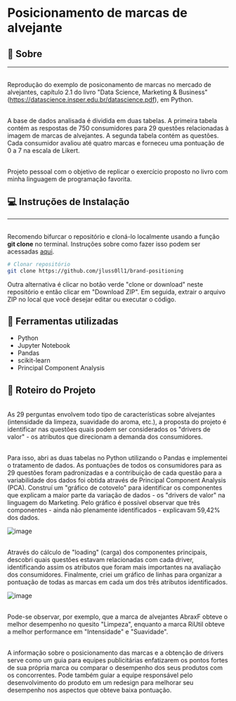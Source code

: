 # Posicionamento de marcas de alvejante

##  🚀 Sobre
___

<br>Reprodução do exemplo de posiconamento de marcas no mercado de alvejantes, capítulo 2.1 do livro "Data Science, Marketing & Business" (https://datascience.insper.edu.br/datascience.pdf), em Python. </br>  
  
<br>A base de dados analisada é dividida em duas tabelas. A primeira tabela contém as respostas de 750 consumidores para 29 questões relacionadas à imagem de marcas de alvejantes. A segunda tabela contém as questões. Cada consumidor avaliou até quatro marcas e forneceu uma pontuação de 0 a 7 na escala de Likert.</br>

<br> Projeto pessoal com o objetivo de replicar o exercício proposto no livro com minha linguagem de programação favorita. </br>

## 💻 Instruções de Instalação
___

<br>Recomendo  bifurcar o repositório e cloná-lo localmente usando a função **git clone** no terminal. Instruções sobre como fazer isso podem ser acessadas [aqui](
https://docs.github.com/pt/github/getting-started-with-github/fork-a-repo).
</br>

``` bash
# Clonar repositório
git clone https://github.com/jluss0ll1/brand-positioning
```
Outra alternativa é clicar no botão verde "clone or download" neste repositório e então clicar em "Download ZIP". Em seguida, extrair o arquivo ZIP no local que você desejar editar ou executar o código.

## 💾 Ferramentas utilizadas

* Python
* Jupyter Notebook
* Pandas
* scikit-learn
* Principal Component Analysis

## 🎫 Roteiro do Projeto

<br> As 29 perguntas envolvem todo tipo de características sobre alvejantes (intensidade da limpeza, suavidade do aroma, etc.), a proposta do projeto é identificar nas questões quais podem ser considerados os "drivers de valor" - os atributos que direcionam a demanda dos consumidores. </br> 

<br> Para isso, abri as duas tabelas no Python utilizando o Pandas e implementei o tratamento de dados. As pontuações de todos os consumidores para as 29 questões foram padronizadas e a contribuição de cada questão para a variabilidade dos dados foi obtida através de Principal Component Analysis (PCA). Construí um "gráfico de cotovelo" para identificar os componentes que explicam a maior parte da variação de dados - os "drivers de valor" na linguagem do Marketing. Pelo gráfico é possível observar que três componentes - ainda não plenamente identificados - explicavam 59,42% dos dados.</br> 

![image](https://user-images.githubusercontent.com/65292945/127380406-9b9f2b3b-7019-4496-9422-4b77814f3e8a.png)

<br> Através do cálculo de "loading" (carga) dos componentes principais, descobri quais questões estavam relacionadas com cada driver, identificando assim os atributos que foram mais importantes na avaliação dos consumidores. Finalmente, criei um gráfico de linhas para organizar a pontuação de todas as marcas em cada um dos três atributos identificados. </br>

![image](https://user-images.githubusercontent.com/65292945/127380495-677638e4-3079-46a5-a852-980b07c58067.png)

<br> Pode-se observar, por exemplo, que a marca de alvejantes AbraxF obteve o melhor desempenho no quesito "Limpeza", enquanto a marca RiUtil obteve a melhor performance em "Intensidade" e "Suavidade". </br>

<br> A informação sobre o posicionamento das marcas e a obtenção de drivers serve como um guia para equipes publicitárias enfatizarem os pontos fortes de sua própria marca ou comparar o desempenho dos seus produtos com os concorrentes. Pode também guiar a equipe responsável pelo desenvolvimento do produto em um redesign para melhorar seu desempenho nos aspectos que obteve baixa pontuação.  </br> 
